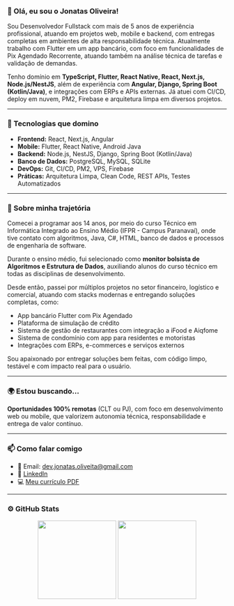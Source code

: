 ### 👋 Olá, eu sou o Jonatas Oliveira!

Sou Desenvolvedor Fullstack com mais de 5 anos de experiência profissional, atuando em projetos web, mobile e backend, com entregas completas em ambientes de alta responsabilidade técnica. Atualmente trabalho com Flutter em um app bancário, com foco em funcionalidades de Pix Agendado Recorrente, atuando também na análise técnica de tarefas e validação de demandas.

Tenho domínio em **TypeScript, Flutter, React Native, React, Next.js, Node.js/NestJS**, além de experiência com **Angular, Django, Spring Boot (Kotlin/Java)**, e integrações com ERPs e APIs externas. Já atuei com CI/CD, deploy em nuvem, PM2, Firebase e arquitetura limpa em diversos projetos.

---

### 🧠 Tecnologias que domino

- **Frontend:** React, Next.js, Angular
- **Mobile:** Flutter, React Native, Android Java
- **Backend:** Node.js, NestJS, Django, Spring Boot (Kotlin/Java)
- **Banco de Dados:** PostgreSQL, MySQL, SQLite
- **DevOps:** Git, CI/CD, PM2, VPS, Firebase
- **Práticas:** Arquitetura Limpa, Clean Code, REST APIs, Testes Automatizados

---

### 🎯 Sobre minha trajetória

Comecei a programar aos 14 anos, por meio do curso Técnico em Informática Integrado ao Ensino Médio (IFPR - Campus Paranavaí), onde tive contato com algoritmos, Java, C#, HTML, banco de dados e processos de engenharia de software.

Durante o ensino médio, fui selecionado como **monitor bolsista de Algoritmos e Estrutura de Dados**, auxiliando alunos do curso técnico em todas as disciplinas de desenvolvimento.

Desde então, passei por múltiplos projetos no setor financeiro, logístico e comercial, atuando com stacks modernas e entregando soluções completas, como:

- App bancário Flutter com Pix Agendado
- Plataforma de simulação de crédito
- Sistema de gestão de restaurantes com integração a iFood e Aiqfome
- Sistema de condomínio com app para residentes e motoristas
- Integrações com ERPs, e-commerces e serviços externos

Sou apaixonado por entregar soluções bem feitas, com código limpo, testável e com impacto real para o usuário.

---

### 🌍 Estou buscando...

**Oportunidades 100% remotas** (CLT ou PJ), com foco em desenvolvimento web ou mobile, que valorizem autonomia técnica, responsabilidade e entrega de valor contínuo.

---

### 📫 Como falar comigo

- 📧 Email: dev.jonatas.oliveita@gmail.com  
- 💼 [LinkedIn](https://www.linkedin.com/in/jonatassoliveira/)  
- 💻 [Meu currículo PDF]([https://github.com/JonatasSOliveira/CV](https://github.com/JonatasSOliveira/JonatasSOliveira/blob/main/CV.pdf))

---

### ⚙️ GitHub Stats

<div align="center">
  <img height="180em" src="https://github-readme-stats.vercel.app/api?username=JonatasSOliveira&show_icons=true&theme=dracula&include_all_commits=true&count_private=true"/>
  <img height="180em" src="https://github-readme-stats.vercel.app/api/top-langs/?username=JonatasSOliveira&layout=compact&langs_count=7&theme=dracula"/>
</div>
